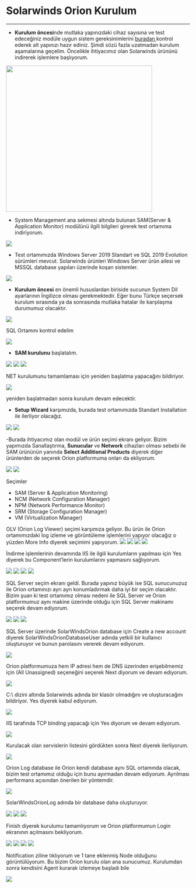 # Solarwinds Orion Kurulum
---
- **Kurulum öncesi**nde mutlaka yapınızdaki cihaz sayısına ve test edeceğiniz modüle uygun sistem gereksinimlerini <a href ="https://documentation.solarwinds.com/en/success_center/orionplatform/content/core-orion-requirements-sw1916.htm">buradan </a> kontrol ederek alt yapınızı hazır ediniz.
Şimdi sözü fazla uzatmadan kurulum aşamalarına geçelim. Öncelikle ihtiyacımız olan Solarwinds ürününü indirerek işlemlere başlıyorum.

<img src ="https://github.com/3QU1N0X3/Solarwinds/blob/main/assets/SW01.jpg" height="400" width="auto">

- System Management ana sekmesi altında bulunan SAM(Server & Application Monitor) modülünü ilgili bilgileri girerek test ortamıma indiriyorum.

<img src ="https://github.com/3QU1N0X3/Solarwinds/blob/main/assets/SW02.jpg">

- Test ortamımızda Windows Server 2019 Standart ve SQL 2019 Evolution sürümleri mevcut. Solarwinds ürünleri Windows Server ürün ailesi ve MSSQL database yapıları üzerinde koşan sistemler.

<img src ="https://github.com/3QU1N0X3/Solarwinds/blob/main/assets/SW03.jpg">

- **Kurulum öncesi** en önemli hususlardan biriside sucunun System Dil ayarlarının İngilizce olması gerekmektedir. Eğer bunu Türkçe seçersek kurulum sırasında ya da sonrasında mutlaka hatalar ile karşılaşma durumumuz olacaktır.

<img src ="https://github.com/3QU1N0X3/Solarwinds/blob/main/assets/SW05.jpg">

SQL Ortamını kontrol edelim 

<img src ="https://github.com/3QU1N0X3/Solarwinds/blob/main/assets/SW06.jpg">

- **SAM kurulunu** başlatalım.
 <img src ="https://github.com/3QU1N0X3/Solarwinds/blob/main/assets/SW07.jpg">

<img src ="https://github.com/3QU1N0X3/Solarwinds/blob/main/assets/SW08.jpg">
<img src ="https://github.com/3QU1N0X3/Solarwinds/blob/main/assets/SW10.jpg">

NET kurulumunu tamamlaması için yeniden başlatma yapacağını bildiriyor.

<img src ="https://github.com/3QU1N0X3/Solarwinds/blob/main/assets/SW11.jpg">

yeniden başlatmadan sonra kurulum devam edecektir. 

- **Setup Wizard** karşımızda, burada test ortamımızda Standart Installation ile ilerliyor olacağız.

<img src ="https://github.com/3QU1N0X3/Solarwinds/blob/main/assets/SW13.jpg">
<img src ="https://github.com/3QU1N0X3/Solarwinds/blob/main/assets/SW14.jpg">

-Burada ihtiyacımız olan modül ve ürün seçimi ekranı geliyor. Bizim yapımızda Sanallaştırma, **Sunucular** ve **Network** cihazları olması sebebi ile SAM ürününün yanında **Select Additional Products** diyerek diğer ürünlerden de seçerek Orion platformuma onları da ekliyorum.

<img src ="https://github.com/3QU1N0X3/Solarwinds/blob/main/assets/SW15.jpg">
<img src ="https://github.com/3QU1N0X3/Solarwinds/blob/main/assets/SW16.jpg">

Seçimler
- SAM (Server & Application Monitoring)
- NCM (Network Configuration Manager)
- NPM (Network Performance Monitor)
- SRM (Storage Configuration Manager)
- VM (Virtualization Manager)

OLV (Orion Log Viewer) seçimi karşımıza geliyor. Bu ürün ile Orion ortamımızdaki log izleme ve görüntüleme işlemlerini yapıyor olacağız o yüzden More Info diyerek seçimimi yapıyorum.
<img src ="https://github.com/3QU1N0X3/Solarwinds/blob/main/assets/SW17.jpg">
<img src ="https://github.com/3QU1N0X3/Solarwinds/blob/main/assets/SW18.jpg">
<img src ="https://github.com/3QU1N0X3/Solarwinds/blob/main/assets/SW19.jpg">
<img src ="https://github.com/3QU1N0X3/Solarwinds/blob/main/assets/SW20.jpg">

İndirme işlemlerinin devamında IIS ile ilgili kurulumların yapılması için Yes diyerek bu Component’lerin kurulumlarını yapmasını sağlıyorum.

<img src ="https://github.com/3QU1N0X3/Solarwinds/blob/main/assets/SW21.jpg">
<img src ="https://github.com/3QU1N0X3/Solarwinds/blob/main/assets/SW22.jpg">
<img src ="https://github.com/3QU1N0X3/Solarwinds/blob/main/assets/SW23.jpg">
<img src ="https://github.com/3QU1N0X3/Solarwinds/blob/main/assets/SW24.jpg">

SQL Server seçim ekranı geldi. Burada yapınız büyük ise SQL sunucunuzuz ile Orion ortamınızı ayrı ayrı konumladırmak daha iyi bir seçim olacaktır. Bizim şuan ki test ortamımız olması nedeni ile SQL Server ve Orion platformumuz aynı makine üzerinde olduğu için SQL Server makinamı seçerek devam ediyorum.

<img src ="https://github.com/3QU1N0X3/Solarwinds/blob/main/assets/SW25.jpg">
<img src ="https://github.com/3QU1N0X3/Solarwinds/blob/main/assets/SW26.jpg">
<img src ="https://github.com/3QU1N0X3/Solarwinds/blob/main/assets/SW27.jpg">

SQL Server üzerinde SolarWindsOrion database için Create a new account diyerek SolarWindsOrionDatabaseUser adında yetkili bir kullanıcı oluşturuyor ve bunun parolasını vererek devam ediyorum.

<img src ="https://github.com/3QU1N0X3/Solarwinds/blob/main/assets/SW28.jpg">

Orion platformumuza hem IP adresi hem de DNS üzerinden erişebilmemiz için (All Unassigned) seçeneğini seçerek Next diyorum ve devam ediyorum.

<img src ="https://github.com/3QU1N0X3/Solarwinds/blob/main/assets/SW29.jpg">

C:\ dizini altında Solarwinds adında bir klasör olmadığını ve oluşturacağını bildiriyor. Yes diyerek kabul ediyorum.

<img src ="https://github.com/3QU1N0X3/Solarwinds/blob/main/assets/SW30.jpg">

IIS tarafında TCP binding yapacağı için Yes diyorum ve devam ediyorum.

<img src ="https://github.com/3QU1N0X3/Solarwinds/blob/main/assets/SW31.jpg">

Kurulacak olan servislerin listesini gördükten sonra Next diyerek ilerliyorum.


<img src ="https://github.com/3QU1N0X3/Solarwinds/blob/main/assets/SW32.jpg">

Orion Log database ile Orion kendi database aynı SQL ortamında olacak, bizim test ortamımız olduğu için bunu ayırmadan devam ediyorum. Ayrılması performans açısından önerilen bir yöntemdir.

<img src ="https://github.com/3QU1N0X3/Solarwinds/blob/main/assets/SW33.jpg">

SolarWindsOrionLog adında bir database daha oluşturuyor.


<img src ="https://github.com/3QU1N0X3/Solarwinds/blob/main/assets/SW34.jpg">

<img src ="https://github.com/3QU1N0X3/Solarwinds/blob/main/assets/SW35.jpg">


<img src ="https://github.com/3QU1N0X3/Solarwinds/blob/main/assets/SW36.jpg">

Finish diyerek kurulumu tamamlıyorum ve Orion platformumun Login ekranının açılmasını bekliyorum.

<img src ="https://github.com/3QU1N0X3/Solarwinds/blob/main/assets/SW37.jpg">
<img src ="https://github.com/3QU1N0X3/Solarwinds/blob/main/assets/SW38.jpg">
<img src ="https://github.com/3QU1N0X3/Solarwinds/blob/main/assets/SW39.jpg">
<img src ="https://github.com/3QU1N0X3/Solarwinds/blob/main/assets/SW40.jpg">

Notification ziline tıklıyorum ve 1 tane eklenmiş Node olduğunu görüntülüyorum. Bu bizim Orion kurulu olan ana sunucumuz. Kurulumdan sonra kendisini Agent kurarak izlemeye başladı bile 

<img src ="https://github.com/3QU1N0X3/Solarwinds/blob/main/assets/SW41.jpg">

